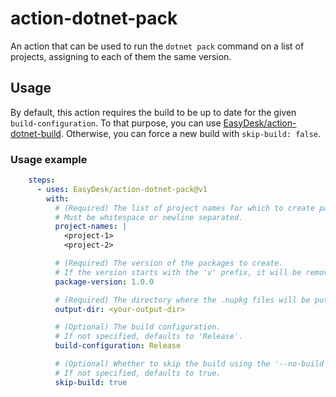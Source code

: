 # action-dotnet-pack
An action that can be used to run the `dotnet pack` command on a list of projects, assigning to each of them the same version.

## Usage
By default, this action requires the build to be up to date for the given `build-configuration`.
To that purpose, you can use [EasyDesk/action-dotnet-build](https://github.com/EasyDesk/action-dotnet-build).
Otherwise, you can force a new build with `skip-build: false`.

### Usage example
```yaml
    steps:
      - uses: EasyDesk/action-dotnet-pack@v1
        with:
          # (Required) The list of project names for which to create packages separately.
          # Must be whitespace or newline separated.
          project-names: |
            <project-1>
            <project-2>

          # (Required) The version of the packages to create.
          # If the version starts with the 'v' prefix, it will be removed to conform to the requirements of dotnet pack.
          package-version: 1.0.0

          # (Required) The directory where the .nupkg files will be put.
          output-dir: <your-output-dir>

          # (Optional) The build configuration.
          # If not specified, defaults to 'Release'.
          build-configuration: Release

          # (Optional) Whether to skip the build using the '--no-build' flag.
          # If not specified, defaults to true.
          skip-build: true
```